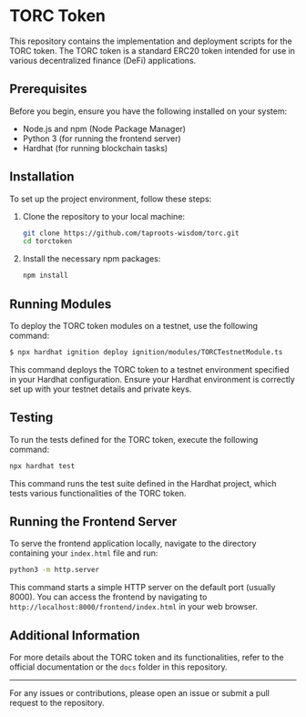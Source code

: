 # TORC Token

This repository contains the implementation and deployment scripts for the TORC token. The TORC token is a standard ERC20 token intended for use in various decentralized finance (DeFi) applications.

## Prerequisites

Before you begin, ensure you have the following installed on your system:
- Node.js and npm (Node Package Manager)
- Python 3 (for running the frontend server)
- Hardhat (for running blockchain tasks)

## Installation

To set up the project environment, follow these steps:

1. Clone the repository to your local machine:
   ```bash
   git clone https://github.com/taproots-wisdom/torc.git
   cd torctoken
   ```

2. Install the necessary npm packages:
   ```bash
   npm install
   ```

## Running Modules

To deploy the TORC token modules on a testnet, use the following command:

```bash
$ npx hardhat ignition deploy ignition/modules/TORCTestnetModule.ts
```

This command deploys the TORC token to a testnet environment specified in your Hardhat configuration. Ensure your Hardhat environment is correctly set up with your testnet details and private keys.

## Testing

To run the tests defined for the TORC token, execute the following command:

```bash
npx hardhat test
```

This command runs the test suite defined in the Hardhat project, which tests various functionalities of the TORC token.

## Running the Frontend Server

To serve the frontend application locally, navigate to the directory containing your `index.html` file and run:

```bash
python3 -m http.server
```

This command starts a simple HTTP server on the default port (usually 8000). You can access the frontend by navigating to `http://localhost:8000/frontend/index.html` in your web browser.

## Additional Information

For more details about the TORC token and its functionalities, refer to the official documentation or the `docs` folder in this repository.

---

For any issues or contributions, please open an issue or submit a pull request to the repository.
